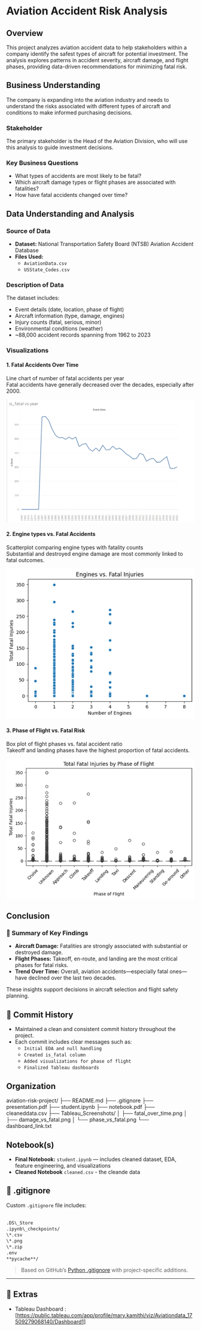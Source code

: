 # Aviation Accident Risk Analysis

## Overview

This project analyzes aviation accident data to help stakeholders within a company identify the safest types of aircraft for potential investment. The analysis explores patterns in accident severity, aircraft damage, and flight phases, providing data-driven recommendations for minimizing fatal risk.



##  Business Understanding

The company is expanding into the aviation industry and needs to understand the risks associated with different types of aircraft and conditions to make informed purchasing decisions.

###  Stakeholder

The primary stakeholder is the Head of the Aviation Division, who will use this analysis to guide investment decisions.

###  Key Business Questions

- What types of accidents are most likely to be fatal?
- Which aircraft damage types or flight phases are associated with fatalities?
- How have fatal accidents changed over time?


##  Data Understanding and Analysis

###  Source of Data

- **Dataset:** National Transportation Safety Board (NTSB) Aviation Accident Database  
- **Files Used:**
  - `AviationData.csv`
  - `USState_Codes.csv`

### Description of Data

The dataset includes:
- Event details (date, location, phase of flight)
- Aircraft information (type, damage, engines)
- Injury counts (fatal, serious, minor)
- Environmental conditions (weather)
- ~88,000 accident records spanning from 1962 to 2023


###  Visualizations

#### 1.  Fatal Accidents Over Time
Line chart of number of fatal accidents per year  
Fatal accidents have generally decreased over the decades, especially after 2000.

![Fatal Accidents Over Time](./vizualization%20images/fatalities%20per%20year.png)

#### 2.  Engine types vs. Fatal Accidents
Scatterplot comparing engine types with fatality counts  
Substantial and destroyed engine damage are most commonly linked to fatal outcomes.

![Engine Types vs Fatal Accidents](./vizualization%20images/engines%20vs%20fatal%20damages.png)

#### 3.  Phase of Flight vs. Fatal Risk
Box plot of flight phases vs. fatal accident ratio  
Takeoff and landing phases have the highest proportion of fatal accidents.

![Phase of Flight vs Fatal Risk](./vizualization%20images/phase%20of%20flight%20vs%20fatal%20injuries.png)

##  Conclusion

### 📌 Summary of Key Findings

- **Aircraft Damage:** Fatalities are strongly associated with substantial or destroyed damage.
- **Flight Phases:** Takeoff, en-route, and landing are the most critical phases for fatal risks.
- **Trend Over Time:** Overall, aviation accidents—especially fatal ones—have declined over the last two decades.

These insights support  decisions in aircraft selection and flight safety planning.


## 📜 Commit History

- Maintained a clean and consistent commit history throughout the project.
- Each commit includes clear messages such as:
  - `Initial EDA and null handling`
  - `Created is_fatal column`
  - `Added visualizations for phase of flight`
  - `Finalized Tableau dashboards`



##  Organization

aviation-risk-project/
├── README.md
├── .gitignore
├── presentation.pdf
├── student.ipynb
├── notebook.pdf
├── cleaneddata.csv
├── Tableau\_Screenshots/
│   ├── fatal\_over\_time.png
│   ├── damage\_vs\_fatal.png
│   └── phase\_vs\_fatal.png
└── dashboard\_link.txt



##  Notebook(s)

- **Final Notebook:** `student.ipynb` — includes cleaned dataset, EDA, feature engineering, and visualizations
- **Cleaned Notebook** `cleaned.csv` - the cleande data



## 🚫 .gitignore

Custom `.gitignore` file includes:
```

.DS\_Store
.ipynb\_checkpoints/
\*.csv
\*.png
\*.zip
.env
**pycache**/

```

> Based on GitHub’s [Python .gitignore](https://github.com/github/gitignore/blob/main/Python.gitignore) with project-specific additions.

---

## 📎 Extras

-  Tableau Dashboard :  
  [https://public.tableau.com/app/profile/mary.kamithi/viz/Aviationdata_17509279068140/Dashboard1]







  
